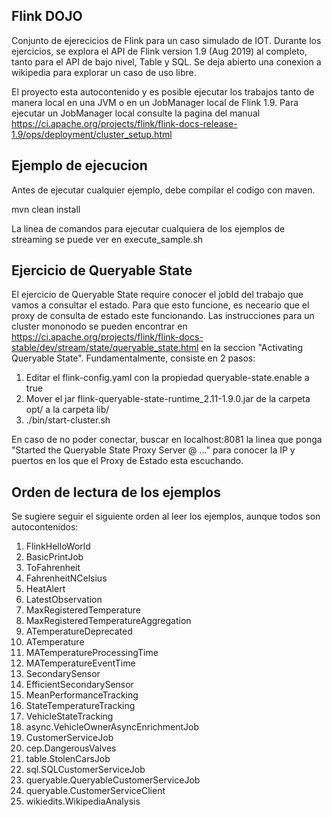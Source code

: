 ## Flink DOJO

Conjunto de ejerecicios de Flink para un caso simulado de IOT. Durante los ejercicios, se explora el API de Flink version 1.9 (Aug 2019) al completo,
tanto para el API de bajo nivel, Table y SQL. Se deja abierto una conexion a wikipedia para explorar un caso de uso libre.

El proyecto esta autocontenido y es posible ejecutar los trabajos tanto de manera local en una JVM o en un JobManager local
de Flink 1.9. Para ejecutar un JobManager local consulte la pagina del manual
https://ci.apache.org/projects/flink/flink-docs-release-1.9/ops/deployment/cluster_setup.html

## Ejemplo de ejecucion

Antes de ejecutar cualquier ejemplo, debe compilar el codigo con maven.

mvn clean install

La linea de comandos para ejecutar cualquiera de los ejemplos de streaming se puede ver en execute_sample.sh

## Ejercicio de Queryable State

El ejercicio de Queryable State require conocer el jobId del trabajo que vamos a consultar el estado. Para que esto funcione,
es neceario que el proxy de consulta de estado este funcionando. Las instrucciones para un cluster mononodo se pueden
encontrar en  https://ci.apache.org/projects/flink/flink-docs-stable/dev/stream/state/queryable_state.html en la seccion
"Activating Queryable State". Fundamentalmente, consiste en 2 pasos:

1. Editar el flink-config.yaml con la propiedad queryable-state.enable a true
2. Mover el jar flink-queryable-state-runtime_2.11-1.9.0.jar de la carpeta opt/ a la carpeta lib/
3. ./bin/start-cluster.sh

En caso de no poder conectar, buscar en localhost:8081 la linea que ponga "Started the Queryable State Proxy Server @ ..."
para conocer la IP y puertos en los que el Proxy de Estado esta escuchando.


## Orden de lectura de los ejemplos

Se sugiere seguir el siguiente orden al leer los ejemplos, aunque todos son autocontenidos:

1. FlinkHelloWorld
2. BasicPrintJob
3. ToFahrenheit
4. FahrenheitNCelsius
5. HeatAlert
6. LatestObservation
7. MaxRegisteredTemperature
8. MaxRegisteredTemperatureAggregation
9. ATemperatureDeprecated
10. ATemperature
11. MATemperatureProcessingTime
12. MATemperatureEventTime
13. SecondarySensor
14. EfficientSecondarySensor
15. MeanPerformanceTracking
16. StateTemperatureTracking
17. VehicleStateTracking
18. async.VehicleOwnerAsyncEnrichmentJob
19. CustomerServiceJob
20. cep.DangerousValves
21. table.StolenCarsJob
22. sql.SQLCustomerServiceJob
23. queryable.QueryableCustomerServiceJob
24. queryable.CustomerServiceClient
25. wikiedits.WikipediaAnalysis

